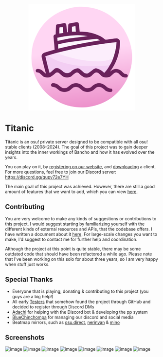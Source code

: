 
<p align="center">
  <img width="350" alt="logo" src="https://raw.githubusercontent.com/Lekuruu/titanic/main/.github/images/logo-vector.min.svg">
</p>

# Titanic

Titanic is an osu! private server designed to be compatible with all osu! stable clients (2008–2024).
The goal of this project was to gain deeper insights into the inner workings of Bancho and how it has evolved over the years.

You can play on it, by [registering on our website](https://osu.titanic.sh/account/register), and [downloading](https://osu.titanic.sh/download/) a client.
For more questions, feel free to join our Discord server: https://discord.gg/qupv72e7YH

The main goal of this project was achieved. However, there are still a good amount of features that we want to add, which you can view [here](https://github.com/users/osuTitanic/projects/2).

## Contributing

You are very welcome to make any kinds of suggestions or contributions to this project.
I would suggest starting by familiarizing yourself with the different kinds of external resources and APIs, that the codebase offers.
I have written a document about it [here](https://github.com/osuTitanic/common/blob/main/USAGE.md).
For large-scale changes you want to make, I'd suggest to contact me for further help and coordination.

Although the project at this point is quite stable, there may be some outdated code that should have been refactored a while ago.
Please note that I've been working on this solo for about three years, so I am very happy when stuff just works.

## Special Thanks

- Everyone that is playing, donating & contributing to this project (you guys are a big help!)
- All early [Testers](https://osu.titanic.sh/g/8) that somehow found the project through GitHub and decided to register through Discord DMs
- [Adachi](https://osu.titanic.sh/u/39) for helping with the Discord bot & developing the pp system
- [BlueChinchompa](https://osu.titanic.sh/u/40) for managing our discord and social media
- Beatmap mirrors, such as [osu.direct](https://osu.direct/), [nerinyan](https://nerinyan.moe/) & [mino](https://catboy.best)

## Screenshots

![image](https://raw.githubusercontent.com/osuTitanic/titanic/main/.github/images/screenshot001.png)
![image](https://raw.githubusercontent.com/osuTitanic/titanic/main/.github/images/screenshot002.png)
![image](https://raw.githubusercontent.com/osuTitanic/titanic/main/.github/images/screenshot003.png)
![image](https://raw.githubusercontent.com/osuTitanic/titanic/main/.github/images/screenshot004.png)
![image](https://raw.githubusercontent.com/osuTitanic/titanic/main/.github/images/screenshot005.png)
![image](https://raw.githubusercontent.com/osuTitanic/titanic/main/.github/images/screenshot006.png)
![image](https://raw.githubusercontent.com/osuTitanic/titanic/main/.github/images/screenshot007.png)
![image](https://raw.githubusercontent.com/osuTitanic/titanic/main/.github/images/screenshot008.png)

